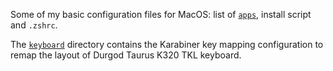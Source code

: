 Some of my basic configuration files for MacOS: list of [`apps`](https://github.com/markolalovic/my-macos-config-files/tree/main/apps), install script and `.zshrc`.

The [`keyboard`](https://github.com/markolalovic/my-macos-config-files/tree/main/keyboard) directory contains the Karabiner key mapping configuration to remap the layout of Durgod Taurus K320 TKL keyboard.
